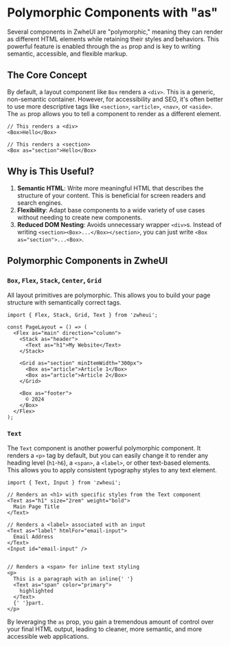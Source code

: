 # Polymorphic Components with "as"

Several components in ZwheUI are "polymorphic," meaning they can render as different HTML elements while retaining their styles and behaviors. This powerful feature is enabled through the `as` prop and is key to writing semantic, accessible, and flexible markup.

## The Core Concept

By default, a layout component like `Box` renders a `<div>`. This is a generic, non-semantic container. However, for accessibility and SEO, it's often better to use more descriptive tags like `<section>`, `<article>`, `<nav>`, or `<aside>`. The `as` prop allows you to tell a component to render as a different element.

```tsx
// This renders a <div>
<Box>Hello</Box>

// This renders a <section>
<Box as="section">Hello</Box>
```

## Why is This Useful?

1.  **Semantic HTML**: Write more meaningful HTML that describes the structure of your content. This is beneficial for screen readers and search engines.
2.  **Flexibility**: Adapt base components to a wide variety of use cases without needing to create new components.
3.  **Reduced DOM Nesting**: Avoids unnecessary wrapper `<div>`s. Instead of writing `<section><Box>...</Box></section>`, you can just write `<Box as="section">...<Box>`.

## Polymorphic Components in ZwheUI

### `Box`, `Flex`, `Stack`, `Center`, `Grid`

All layout primitives are polymorphic. This allows you to build your page structure with semantically correct tags.

```tsx
import { Flex, Stack, Grid, Text } from 'zwheui';

const PageLayout = () => (
  <Flex as="main" direction="column">
    <Stack as="header">
      <Text as="h1">My Website</Text>
    </Stack>
    
    <Grid as="section" minItemWidth="300px">
      <Box as="article">Article 1</Box>
      <Box as="article">Article 2</Box>
    </Grid>

    <Box as="footer">
      © 2024
    </Box>
  </Flex>
);
```

### `Text`

The `Text` component is another powerful polymorphic component. It renders a `<p>` tag by default, but you can easily change it to render any heading level (`h1`-`h6`), a `<span>`, a `<label>`, or other text-based elements. This allows you to apply consistent typography styles to any text element.

```tsx
import { Text, Input } from 'zwheui';

// Renders an <h1> with specific styles from the Text component
<Text as="h1" size="2rem" weight="bold">
  Main Page Title
</Text>

// Renders a <label> associated with an input
<Text as="label" htmlFor="email-input">
  Email Address
</Text>
<Input id="email-input" />


// Renders a <span> for inline text styling
<p>
  This is a paragraph with an inline{' '}
  <Text as="span" color="primary">
    highlighted
  </Text>
  {' '}part.
</p>
```

By leveraging the `as` prop, you gain a tremendous amount of control over your final HTML output, leading to cleaner, more semantic, and more accessible web applications.
